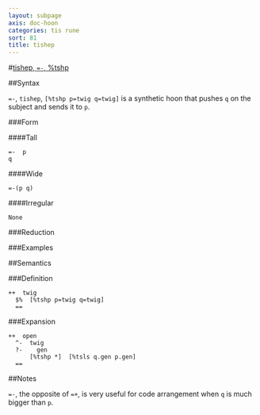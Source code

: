 ```yaml
---
layout: subpage
axis: doc-hoon
categories: tis rune
sort: 81
title: tishep
---
```




#[tishep, `=-`, %tshp](#tshp)

##Syntax

`=-`, `tishep`, `[%tshp p=twig q=twig]` is a synthetic hoon that
pushes `q` on the subject and sends it to `p`.

###Form

####Tall

    =-  p
    q

####Wide

    =-(p q)

####Irregular

    None

###Reduction

###Examples

##Semantics

###Definition

    ++  twig  
      $%  [%tshp p=twig q=twig]
      ==

###Expansion

    ++  open
      ^-  twig
      ?-    gen
          [%tshp *]  [%tsls q.gen p.gen]
      ==

##Notes

`=-`, the opposite of `=+`, is very useful for code arrangement
when `q` is much bigger than `p`.

